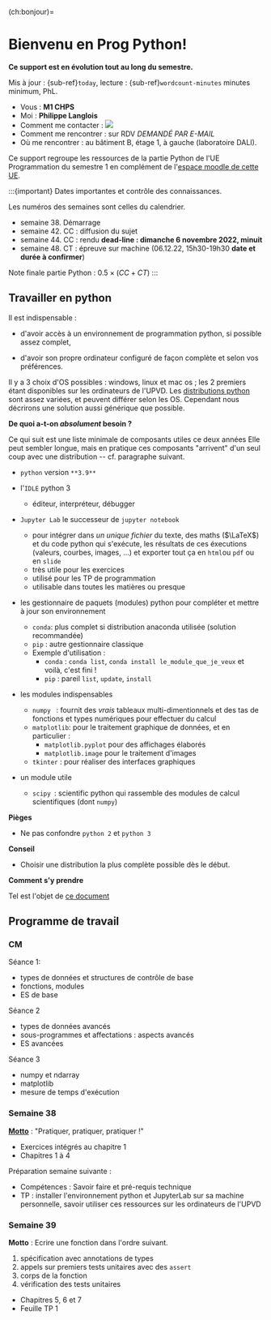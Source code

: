 <!-- #region -->
(ch:bonjour)=
# Bienvenu en Prog Python!

**Ce support est en évolution tout au long du semestre.**

Mis à jour : {sub-ref}`today`, lecture : {sub-ref}`wordcount-minutes` minutes minimum, PhL.


- Vous : **M1 CHPS**  
- Moi : **Philippe Langlois**   
- Comment me contacter : ![](./cm/fig/mail_phl.png)  
- Comment me rencontrer : sur RDV _DEMANDÉ PAR E-MAIL_  
- Où me rencontrer : au bâtiment B, étage 1, à gauche (laboratoire DALI).

Ce support regroupe les ressources de la partie Python de l'UE Programmation du semestre 1 en complément de l'[espace moodle de cette UE](https://cours.univ-perp.fr/course/view.php?id=6237).


:::{important} Dates importantes et contrôle des connaissances.

Les numéros des semaines sont celles du calendrier. 

- semaine 38. Démarrage
- semaine 42. CC : diffusion du sujet
- semaine 44. CC : rendu **dead-line : dimanche 6 novembre 2022, minuit**  
- semaine 48. CT : épreuve sur machine (06.12.22, 15h30-19h30 **date et durée à confirmer**)

Note finale partie Python : $0.5 \times (CC+CT)$
:::


## Travailler en python

Il est indispensable :

- d'avoir accès à un environnement de programmation python, si possible assez complet,

- d'avoir son propre ordinateur configuré de façon complète et selon vos préférences.    

Il y a 3 choix d'OS possibles : windows, linux et mac os ; les 2 premiers étant disponibles sur les ordinateurs de l'UPVD.
Les [distributions python](#En%20pratique) sont assez variées, et peuvent différer selon les OS.
Cependant nous décrirons une solution aussi générique que possible.


**De quoi a-t-on _absolument_ besoin ?**

Ce qui suit est une liste minimale de composants utiles ce deux années
Elle peut sembler longue, mais en pratique ces composants "arrivent" d'un seul coup avec une distribution -- cf. paragraphe suivant.  

- `python` version `**3.9**`

- l'`IDLE` python 3  
    - éditeur, interpréteur, débugger 

- `Jupyter Lab` le successeur de `jupyter notebook`  
    - pour intégrer dans _un unique fichier_ du texte, des maths ($\LaTeX$) et du code python qui s'exécute, les résultats de ces éxecutions (valeurs, courbes, images, ...) et exporter tout ça en `html`ou `pdf` ou en `slide`  
    - très utile pour les exercices 
    - utilisé pour les TP de programmation
    - utilisable dans toutes les matières ou presque    
    
- les gestionnaire de paquets (modules) python pour compléter et mettre à jour son environnement
    - `conda`: plus complet si distribution anaconda utilisée (solution recommandée)  
    - `pip` : autre gestionnaire classique   
    - Exemple d'utilisation : 
        - `conda` : `conda list`, `conda install le_module_que_je_veux` et voilà, c'est fini ! 
        - `pip` : pareil `list`, `update`, `install`  

- les modules indispensables 
    - `numpy ` : fournit des _vrais_ tableaux multi-dimentionnels et des tas de fonctions et types numériques pour effectuer du calcul
    - `matplotlib`: pour le traitement graphique de données, et en particulier :
        -  `matplotlib.pyplot` pour des affichages élaborés
        -  `matplotlib.image`  pour le traitement d'images
    - `tkinter` : pour réaliser des interfaces graphiques  
    
- un module utile  
    - `scipy `: scientific python qui rassemble des modules de calcul scientifiques (dont `numpy`) 

**Pièges**
- Ne pas confondre `python 2` et `python 3` 

**Conseil**
- Choisir une distribution la plus complète possible dès le début.   

**Comment s'y prendre**

Tel est l'objet de [ce document](tp:0-installation)


## Programme de travail

### CM

Séance 1:

- types de données et structures de contrôle de base
- fonctions, modules 
- ES de base

Séance 2

- types de données avancés
- sous-programmes et affectations : aspects avancés
- ES avancées 

Séance 3

- numpy et ndarray
- matplotlib
- mesure de temps d'exécution


### Semaine 38

[**Motto**](https://www.linguee.fr/anglais-francais/traduction/motto.html) : "Pratiquer, pratiquer, pratiquer !"

- Exercices intégrés au chapitre 1 
- Chapitres 1 à 4

Préparation semaine suivante :

- Compétences : Savoir faire et pré-requis technique
- TP : installer l'environnement python et JupyterLab sur sa machine personnelle, savoir utiliser ces ressources sur les ordinateurs de l'UPVD

### Semaine 39

**Motto** : Ecrire une fonction dans l'ordre suivant. 

1. spécification avec annotations de types
2. appels sur premiers tests unitaires avec des `assert`
3. corps de la fonction
4. vérification des tests unitaires

- Chapitres 5, 6 et 7
- Feuille TP 1 


<!-- #endregion -->
